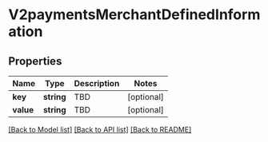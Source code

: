 # V2paymentsMerchantDefinedInformation

## Properties
Name | Type | Description | Notes
------------ | ------------- | ------------- | -------------
**key** | **string** | TBD | [optional] 
**value** | **string** | TBD | [optional] 

[[Back to Model list]](../README.md#documentation-for-models) [[Back to API list]](../README.md#documentation-for-api-endpoints) [[Back to README]](../README.md)


